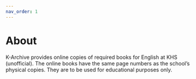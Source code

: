 ```yaml
---
nav_order: 1
---
```


# About
K-Archive provides online copies of required books for English at KHS (unofficial). The online books have the same page numbers as the school’s physical copies. They are to be used for educational purposes only.